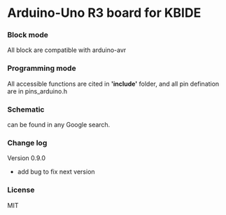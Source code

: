 # Arduino-Uno R3 board for KBIDE

### Block mode

All block are compatible with arduino-avr
### Programming mode

All accessible functions are cited in **'include'**  folder, and all pin defination are in pins_arduino.h

### Schematic 

can be found in any Google search.

### Change log

Version 0.9.0
 - add bug to fix next version
 
### License
MIT

